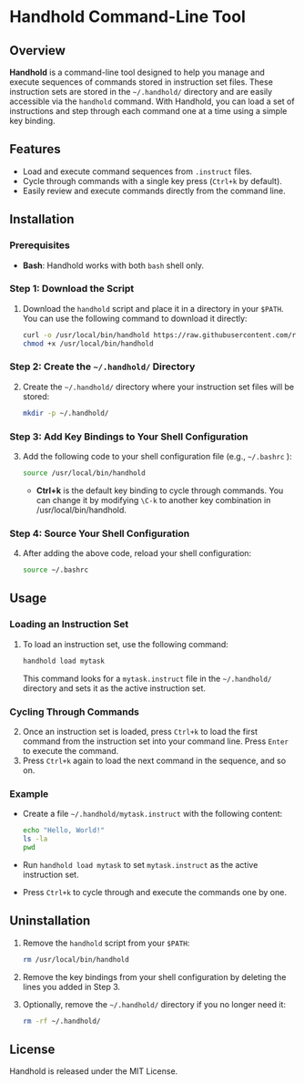 # Handhold Command-Line Tool

## Overview

**Handhold** is a command-line tool designed to help you manage and execute sequences of commands stored in instruction set files. These instruction sets are stored in the `~/.handhold/` directory and are easily accessible via the `handhold` command. With Handhold, you can load a set of instructions and step through each command one at a time using a simple key binding.

## Features

- Load and execute command sequences from `.instruct` files.
- Cycle through commands with a single key press (`Ctrl+k` by default).
- Easily review and execute commands directly from the command line.

## Installation

### Prerequisites

- **Bash**: Handhold works with both `bash` shell only.

### Step 1: Download the Script

1. Download the `handhold` script and place it in a directory in your `$PATH`. You can use the following command to download it directly:

    ```bash
    curl -o /usr/local/bin/handhold https://raw.githubusercontent.com/rtaylorzfin/handhold/main/handhold
    chmod +x /usr/local/bin/handhold
    ```

### Step 2: Create the `~/.handhold/` Directory

2. Create the `~/.handhold/` directory where your instruction set files will be stored:

    ```bash
    mkdir -p ~/.handhold/
    ```

### Step 3: Add Key Bindings to Your Shell Configuration

3. Add the following code to your shell configuration file (e.g., `~/.bashrc` ):

    ```bash
    source /usr/local/bin/handhold
    ```

    - **Ctrl+k** is the default key binding to cycle through commands. You can change it by modifying `\C-k` to another key combination in /usr/local/bin/handhold.

### Step 4: Source Your Shell Configuration

4. After adding the above code, reload your shell configuration:

    ```bash
    source ~/.bashrc
    ```

## Usage

### Loading an Instruction Set

1. To load an instruction set, use the following command:

    ```bash
    handhold load mytask
    ```

   This command looks for a `mytask.instruct` file in the `~/.handhold/` directory and sets it as the active instruction set.

### Cycling Through Commands

2. Once an instruction set is loaded, press `Ctrl+k` to load the first command from the instruction set into your command line. Press `Enter` to execute the command.
3. Press `Ctrl+k` again to load the next command in the sequence, and so on.

### Example

- Create a file `~/.handhold/mytask.instruct` with the following content:

    ```bash
    echo "Hello, World!"
    ls -la
    pwd
    ```

- Run `handhold load mytask` to set `mytask.instruct` as the active instruction set.
- Press `Ctrl+k` to cycle through and execute the commands one by one.

## Uninstallation

1. Remove the `handhold` script from your `$PATH`:

    ```bash
    rm /usr/local/bin/handhold
    ```

2. Remove the key bindings from your shell configuration by deleting the lines you added in Step 3.

3. Optionally, remove the `~/.handhold/` directory if you no longer need it:

    ```bash
    rm -rf ~/.handhold/
    ```

## License

Handhold is released under the MIT License.
